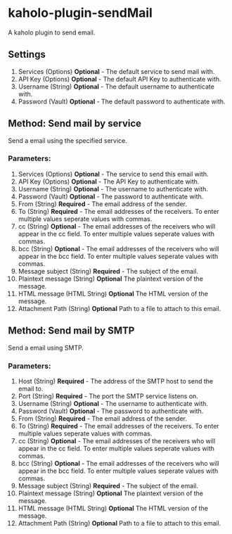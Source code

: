 # kaholo-plugin-sendMail
A kaholo plugin to send email.

## Settings
1. Services (Options) **Optional** - The default service to send mail with.
2. API Key (Options) **Optional** - The default API Key to authenticate with.
3. Username (String) **Optional** - The default username to authenticate with.
4. Password (Vault) **Optional** - The default password to authenticate with.

## Method: Send mail by service
Send a email using the specified service.

### Parameters:
1. Services (Options) **Optional** - The service to send this email with.
2. API Key (Options) **Optional** - The API Key to authenticate with.
3. Username (String) **Optional** - The username to authenticate with.
4. Password (Vault) **Optional** - The password to authenticate with.
5. From (String) **Required** - The email address of the sender.
6. To (String) **Required** - The email addresses of the receivers. To enter multiple values seperate values with commas.
7. cc (String) **Optional** - The email addresses of the receivers who will appear in the cc field. To enter multiple values seperate values with commas.
8. bcc (String) **Optional** - The email addresses of the receivers who will appear in the bcc field. To enter multiple values seperate values with commas.
9. Message subject (String) **Required** - The subject of the email.
10. Plaintext message (String) **Optional** The plaintext version of the message.
11. HTML message (HTML String) **Optional** The HTML version of the message.
12. Attachment Path (String) **Optional** Path to a file to attach to this email.

## Method: Send mail by SMTP
Send a email using SMTP.

### Parameters:
1. Host (String) **Required** - The address of the SMTP host to send the email to.
2. Port (String) **Required** - The port the SMTP service listens on.
3. Username (String) **Optional** - The username to authenticate with.
4. Password (Vault) **Optional** - The password to authenticate with.
5. From (String) **Required** - The email address of the sender.
6. To (String) **Required** - The email addresses of the receivers. To enter multiple values seperate values with commas.
7. cc (String) **Optional** - The email addresses of the receivers who will appear in the cc field. To enter multiple values seperate values with commas.
8. bcc (String) **Optional** - The email addresses of the receivers who will appear in the bcc field. To enter multiple values seperate values with commas.
9. Message subject (String) **Required** - The subject of the email.
10. Plaintext message (String) **Optional** The plaintext version of the message.
11. HTML message (HTML String) **Optional** The HTML version of the message.
12. Attachment Path (String) **Optional** Path to a file to attach to this email.